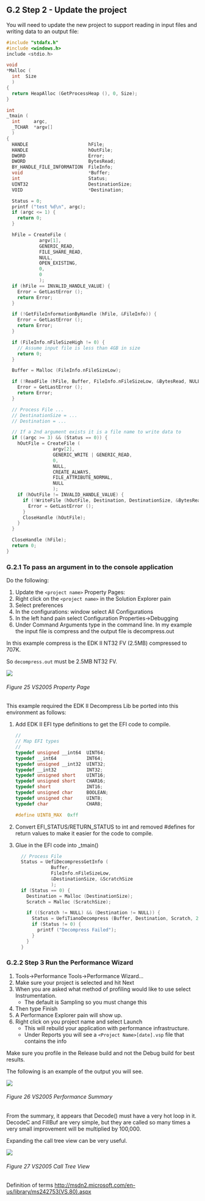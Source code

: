 <!--- @file
  G.2 Step 2 - Update the project

  Copyright (c) 2008-2017, Intel Corporation. All rights reserved.<BR>

  Redistribution and use in source (original document form) and 'compiled'
  forms (converted to PDF, epub, HTML and other formats) with or without
  modification, are permitted provided that the following conditions are met:

  1) Redistributions of source code (original document form) must retain the
     above copyright notice, this list of conditions and the following
     disclaimer as the first lines of this file unmodified.

  2) Redistributions in compiled form (transformed to other DTDs, converted to
     PDF, epub, HTML and other formats) must reproduce the above copyright
     notice, this list of conditions and the following disclaimer in the
     documentation and/or other materials provided with the distribution.

  THIS DOCUMENTATION IS PROVIDED BY TIANOCORE PROJECT "AS IS" AND ANY EXPRESS OR
  IMPLIED WARRANTIES, INCLUDING, BUT NOT LIMITED TO, THE IMPLIED WARRANTIES OF
  MERCHANTABILITY AND FITNESS FOR A PARTICULAR PURPOSE ARE DISCLAIMED. IN NO
  EVENT SHALL TIANOCORE PROJECT  BE LIABLE FOR ANY DIRECT, INDIRECT, INCIDENTAL,
  SPECIAL, EXEMPLARY, OR CONSEQUENTIAL DAMAGES (INCLUDING, BUT NOT LIMITED TO,
  PROCUREMENT OF SUBSTITUTE GOODS OR SERVICES; LOSS OF USE, DATA, OR PROFITS;
  OR BUSINESS INTERRUPTION) HOWEVER CAUSED AND ON ANY THEORY OF LIABILITY,
  WHETHER IN CONTRACT, STRICT LIABILITY, OR TORT (INCLUDING NEGLIGENCE OR
  OTHERWISE) ARISING IN ANY WAY OUT OF THE USE OF THIS DOCUMENTATION, EVEN IF
  ADVISED OF THE POSSIBILITY OF SUCH DAMAGE.

-->

## G.2 Step 2 - Update the project

You will need to update the new project to support reading in input files and
writing data to an output file:

```c
#include "stdafx.h"
#include <windows.h>
include <stdio.h>

void
*Malloc (
  int  Size
  )
{
  return HeapAlloc (GetProcessHeap (), 0, Size);
}

int
_tmain (
  int     argc,
  _TCHAR  *argv[]
  )
{
  HANDLE                      hFile;
  HANDLE                      hOutFile;
  DWORD                       Error;
  DWORD                       BytesRead;
  BY_HANDLE_FILE_INFORMATION  FileInfo;
  void                        *Buffer;
  int                         Status;
  UINT32                      DestinationSize;
  VOID                        *Destination;

  Status = 0;
  printf ("test %d\n", argc);
  if (argc <= 1) {
    return 0;
  }

  hFile = CreateFile (
            argv[1],
            GENERIC_READ,
            FILE_SHARE_READ,
            NULL,
            OPEN_EXISTING,
            0,
            0
            );
  if (hFile == INVALID_HANDLE_VALUE) {
    Error = GetLastError ();
    return Error;
  }

  if (!GetFileInformationByHandle (hFile, &FileInfo)) {
    Error = GetLastError ();
    return Error;
  }

  if (FileInfo.nFileSizeHigh != 0) {
    // Assume input file is less than 4GB in size
    return 0;
  }

  Buffer = Malloc (FileInfo.nFileSizeLow);

  if (!ReadFile (hFile, Buffer, FileInfo.nFileSizeLow, &BytesRead, NULL)) {
    Error = GetLastError ();
    return Error;
  }

  // Process File ...
  // DestinationSize = ...
  // Destination = ...

  // If a 2nd argument exists it is a file name to write data to
  if ((argc >= 3) && (Status == 0)) {
    hOutFile = CreateFile (
                 argv[2],
                 GENERIC_WRITE | GENERIC_READ,
                 0,
                 NULL,
                 CREATE_ALWAYS,
                 FILE_ATTRIBUTE_NORMAL,
                 NULL
                 );
    if (hOutFile != INVALID_HANDLE_VALUE) {
      if (!WriteFile (hOutFile, Destination, DestinationSize, &BytesRead, NULL)) {
        Error = GetLastError ();
      }
      CloseHandle (hOutFile);
    }
  }

  CloseHandle (hFile);
  return 0;
}
```

### G.2.1 To pass an argument in to the console application

Do the following:

1. Update the `<project name>` Property Pages:
2. Right click on the `<project name>` in the Solution Explorer pain
3. Select preferences
4. In the configurations: window select All Configurations
5. In the left hand pain select Configuration Properties->Debugging
6. Under Command Arguments type in the command line. In my example the input
   file is compress and the output file is decompress.out

In this example compress is the EDK II NT32 FV (2.5MB) compressed to 707K.

So `decompress.out` must be 2.5MB NT32 FV.

![](../media/image25.jpg)

###### Figure 25 VS2005 Property Page

This example required the EDK II Decompress Lib be ported into this environment
as follows:

1. Add EDK II EFI type definitions to get the EFI code to compile.
   ```c
   //
   // Map EFI types
   //
   typedef unsigned __int64  UINT64;
   typedef __int64           INT64;
   typedef unsigned __int32  UINT32;
   typedef __int32           INT32;
   typedef unsigned short    UINT16;
   typedef unsigned short    CHAR16;
   typedef short             INT16;
   typedef unsigned char     BOOLEAN;
   typedef unsigned char     UINT8;
   typedef char              CHAR8;

   #define UINT8_MAX  0xff
   ```

2. Convert EFI_STATUS/RETURN_STATUS to int and removed #defines for return
   values to make it easier for the code to compile.

3. Glue in the EFI code into _tmain()
   ```c
     // Process File
     Status = UefiDecompressGetInfo (
                Buffer,
                FileInfo.nFileSizeLow,
                &DestinationSize, &ScratchSize
                );
     if (Status == 0) {
       Destination = Malloc (DestinationSize);
       Scratch = Malloc (ScratchSize);

       if ((Scratch != NULL) && (Destination != NULL)) {
         Status = UefiTianoDecompress (Buffer, Destination, Scratch, 2);
         if (Status != 0) {
           printf ("Decompress Failed");
         }
       }
     }
   ```

### G.2.2 Step 3 Run the Performance Wizard

1. Tools->Performance Tools->Performance Wizard...
2. Make sure your project is selected and hit Next
3. When you are asked what method of profiling would like to use select
   Instrumentation.
   * The default is Sampling so you must change this
4. Then type Finish
5. A Performance Explorer pain will show up.
6. Right click on you project name and select Launch
   * This will rebuild your application with performance infrastructure.
   * Under Reports you will see a `<Project Name>[date].vsp` file that contains
     the info

Make sure you profile in the Release build and not the Debug build for best
results.

The following is an example of the output you will see.

![](../media/image26.jpg)

###### Figure 26 VS2005 Performance Summary

From the summary, it appears that Decode() must have a very hot loop in it.
DecodeC and FillBuf are very simple, but they are called so many times a very
small improvement will be multiplied by 100,000.

Expanding the call tree view can be very useful.

![](../media/image27.jpg)

###### Figure 27 VS2005 Call Tree View

Definition of terms http://msdn2.microsoft.com/en-us/library/ms242753(VS.80).aspx
